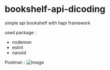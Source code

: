 # bookshelf-api-dicoding

simple api bookshelf with hapi framework

used package : 
- nodemon
- eslint
- nanoid

Postman : 
![image](https://github.com/Wosyang/bookshelf-api-dicoding/assets/100084697/7d9c3838-1b65-4668-92bb-1324ab246c37)
